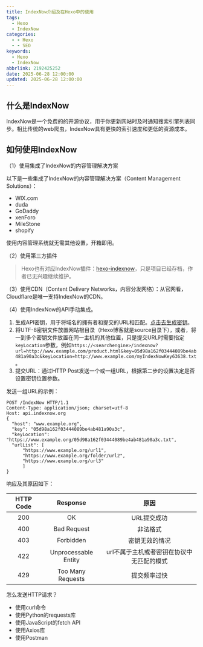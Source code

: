 ```yaml
---
title: IndexNow介绍及在Hexo中的使用
tags:
  - Hexo
  - IndexNow
categories:
  - - Hexo
  - - SEO
keywords:
  - Hexo
  - IndexNow
abbrlink: 2192425252
date: 2025-06-28 12:00:00
updated: 2025-06-28 12:00:00
---
```

## 什么是IndexNow

IndexNow是一个免费的的开源协议，用于你更新网站时及时通知搜索引擎列表同步。相比传统的web爬虫，IndexNow具有更快的索引速度和更低的资源成本。

## 如何使用IndexNow

（1）使用集成了IndexNow的内容管理解决方案

以下是一些集成了IndexNow的内容管理解决方案（Content Management Solutions）：

- WIX.com
- duda
- GoDaddy
- xenForo
- MileStone
- shopify

使用内容管理系统就无需其他设置，开箱即用。

（2）使用第三方插件

> Hexo也有对应IndexNow插件：[hexo-indexnow](https://github.com/zkz098/hexo-indexnow)，只是项目已经存档，作者已无兴趣继续维护。

（3）使用CDN（Content Delivery Networks，内容分发网络）：从官网看，Cloudflare是唯一支持IndexNow的CDN。

（4）使用IndexNow的API手动集成。

1. 生成API密钥，用于将域名的拥有者和提交的URL相匹配。[点击去生成密钥](https://www.bing.com/indexnow/getstarted#implementation)。
2. 将UTF-8密钥文件放置网站根目录（Hexo博客就是source目录下），或者，将一到多个密钥文件放置在同一主机的其他位置，只是提交URL时需要指定`keyLocation`参数，例如`https://<searchengine>/indexnow?url=http://www.example.com/product.html&key=05d98a162f03444089be4ab481a90a3c&keyLocation=http://www.example.com/myIndexNowKey63638.txt`。
3. 提交URL：通过HTTP Post发送一个或一组URL，根据第二步的设置决定是否设置密钥位置参数。

发送一组URL的示例：

```http
POST /IndexNow HTTP/1.1
Content-Type: application/json; charset=utf-8
Host: api.indexnow.org
{
  "host": "www.example.org",
  "key": "05d98a162f03444089be4ab481a90a3c",
  "keyLocation": "https://www.example.org/05d98a162f03444089be4ab481a90a3c.txt",
  "urlList": [
      "https://www.example.org/url1",
      "https://www.example.org/folder/url2",
      "https://www.example.org/url3"
      ]
}
```

响应及其原因如下：

|HTTP Code|Response|原因|
|:-:|:-:|:-:|
|200|OK|URL提交成功|
|400|Bad Request|非法格式|
|403|Forbidden|密钥无效的情况|
|422|Unprocessable Entity|url不属于主机或者密钥在协议中无匹配的模式|
|429|Too Many Requests|提交频率过快|

怎么发送HTTP请求？

- 使用curl命令
- 使用Python的requests库
- 使用JavaScript的fetch API
- 使用Axios库
- 使用Postman